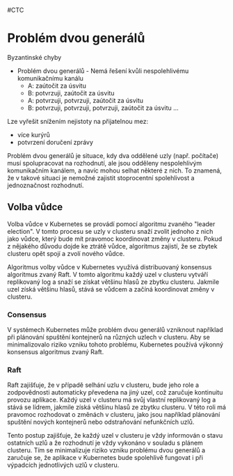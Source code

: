 #CTC
# Problém dvou generálů
Byzantinské chyby
- Problém dvou generálů - Nemá řešení kvůli nespolehlivému komunikačnímu kanálu
	- A: zaútočit za úsvitu
	- B: potvrzuji, zaútočit za úsvitu
	- A: potvrzuji, potvrzuji, zaútočit za úsvitu
	- B: potvrzuji, potvrzuji, potvrzuji, zaútočit za úsvitu ...

Lze vyřešit snížením nejistoty na přijatelnou mez:
- více kurýrů
- potvrzení doručení zprávy

Problém dvou generálů je situace, kdy dva oddělené uzly (např. počítače) musí spolupracovat na rozhodnutí, ale jsou odděleny nespolehlivým komunikačním kanálem, a navíc mohou selhat některé z nich. To znamená, že v takové situaci je nemožné zajistit stoprocentní spolehlivost a jednoznačnost rozhodnutí.

## Volba vůdce
Volba vůdce v Kubernetes se provádí pomocí algoritmu zvaného "leader election". V tomto procesu se uzly v clusteru snaží zvolit jednoho z nich jako vůdce, který bude mít pravomoc koordinovat změny v clusteru. Pokud z nějakého důvodu dojde ke ztrátě vůdce, algoritmus zajistí, že se zbytek clusteru opět spojí a zvolí nového vůdce.

Algoritmus volby vůdce v Kubernetes využívá distribuovaný konsensus algoritmus zvaný Raft. V tomto algoritmu každý uzel v clusteru vytváří replikovaný log a snaží se získat většinu hlasů ze zbytku clusteru. Jakmile uzel získá většinu hlasů, stává se vůdcem a začíná koordinovat změny v clusteru.

### Consensus
V systémech Kubernetes může problém dvou generálů vzniknout například při plánování spuštění kontejnerů na různých uzlech v clusteru. Aby se minimalizovalo riziko vzniku tohoto problému, Kubernetes používá výkonný konsensus algoritmus zvaný Raft.

### Raft
Raft zajišťuje, že v případě selhání uzlu v clusteru, bude jeho role a zodpovědnosti automaticky převedena na jiný uzel, což zaručuje kontinuitu provozu aplikace. Každý uzel v clusteru má svůj vlastní replikovaný log a stává se lídrem, jakmile získá většinu hlasů ze zbytku clusteru. V této roli má pravomoc rozhodovat o změnách v clusteru, jako jsou například plánování spuštění nových kontejnerů nebo odstraňování nefunkčních uzlů.

Tento postup zajišťuje, že každý uzel v clusteru je vždy informován o stavu ostatních uzlů a že rozhodnutí je vždy vykonáno v souladu s plánem clusteru. Tím se minimalizuje riziko vzniku problému dvou generálů a zaručuje se, že aplikace v Kubernetes bude spolehlivě fungovat i při výpadcích jednotlivých uzlů v clusteru.

